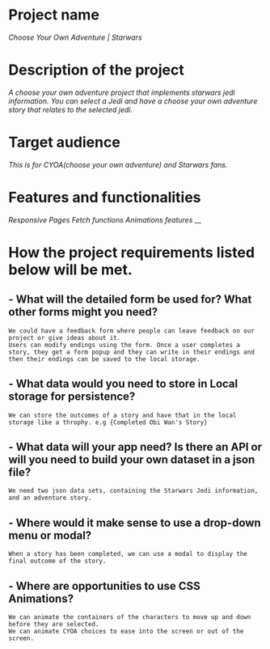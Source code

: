 # Project name
_Choose Your Own Adventure | Starwars_

# Description of the project
_A choose your own adventure project that implements starwars jedi information. You can select a Jedi and have a choose your own adventure story that relates to the selected jedi._

# Target audience
_This is for CYOA(choose your own adventure) and Starwars fans._

# Features and functionalities
_Responsive Pages_
_Fetch functions_
_Animations features_
__

# How the project requirements listed below will be met.

## - What will the detailed form be used for? What other forms might you need?
    We could have a feedback form where people can leave feedback on our project or give ideas about it.
    Users can modify endings using the form. Once a user completes a story, they get a form popup and they can write in their endings and then their endings can be saved to the local storage.
## - What data would you need to store in Local storage for persistence?
    We can store the outcomes of a story and have that in the local storage like a throphy. e.g {Completed Obi Wan's Story}
## - What data will your app need? Is there an API or will you need to build your own dataset in a json file?
    We need two json data sets, containing the Starwars Jedi information, and an adventure story.
## - Where would it make sense to use a drop-down menu or modal?
    When a story has been completed, we can use a modal to display the final outcome of the story.
## - Where are opportunities to use CSS Animations?
    We can animate the containers of the characters to move up and down before they are selected.
    We can animate CYOA choices to ease into the screen or out of the screen.